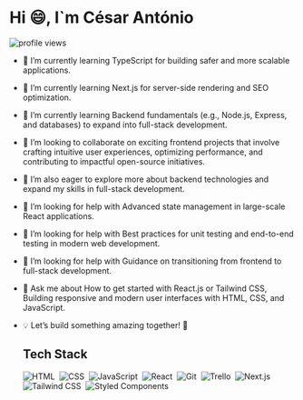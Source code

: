 <h1 align="left">Hi 😄, I`m César António </h1>
<p align="left"> <img src="https://komarev.com/ghpvc/?username=cesar7722a&color=yellow" alt="profile views"></p>
 
- 🌱 I’m currently learning TypeScript for building safer and more scalable applications.
- 🌱 I’m currently learning Next.js for server-side rendering and SEO optimization.
- 🌱 I’m currently learning Backend fundamentals (e.g., Node.js, Express, and databases) to expand into full-stack development.
- 👯 I’m looking to collaborate on exciting frontend projects that involve crafting intuitive user experiences, optimizing performance, and contributing to impactful open-source initiatives.
- 👯 I’m also eager to explore more about backend technologies and expand my skills in full-stack development.
- 🤔 I’m looking for help with Advanced state management in large-scale React applications.
- 🤔 I’m looking for help with Best practices for unit testing and end-to-end testing in modern web development.
- 🤔 I’m looking for help with Guidance on transitioning from frontend to full-stack development.
- 💬 Ask me about How to get started with React.js or Tailwind CSS, Building responsive and modern user interfaces with HTML, CSS, and JavaScript.
- 💡 Let’s build something amazing together! 🌟

  ## Tech Stack

  ![HTML](https://img.shields.io/badge/-HTML-E34F26?style=flat&logo=html5&logoColor=white)&nbsp;
  ![CSS](https://img.shields.io/badge/-CSS-1572B6?style=flat&logo=css3&logoColor=white)&nbsp;
  ![JavaScript](https://img.shields.io/badge/-JavaScript-05122A?style=flat&logo=javaScript)&nbsp;
  ![React](https://img.shields.io/badge/-React-05122A?style=flat&logo=React)&nbsp;
  ![Git](https://img.shields.io/badge/-Git-05122A?style=flat&logo=Git)&nbsp;
  ![Trello](https://img.shields.io/badge/-Trello-05122A?style=flat&logo=Trello)&nbsp;
  ![Next.js](https://img.shields.io/badge/-Next-05122A?style=flat&logo=next.js)&nbsp;
  ![Tailwind CSS](https://img.shields.io/badge/-Tailwind%20CSS-38B2AC?style=flat&logo=tailwind-css&logoColor=white)&nbsp;
  ![Styled Components](https://img.shields.io/badge/-Styled%20Components-DB7093?style=flat&logo=styled-components&logoColor=white)&nbsp;

  


